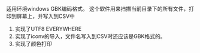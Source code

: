 适用环境windows GBK编码格式。
这个软件用来扫描当前目录下的所有文件，打印到屏幕上，并写入到CSV中
1. 实现了UTF8 EVERYWHERE
2. 实现了iconv的导入，文件名写入到CSV时还应该是GBK格式的。
3. 实现了颜色打印 

